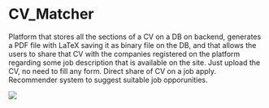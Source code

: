 # CV_Matcher

Platform that stores all the sections of a CV on a DB on backend, generates a PDF file with LaTeX saving it as binary file on the DB, and that allows the users to share that CV with the companies registered on the platform regarding some job description that is available on the site. Just upload the CV, no need to fill any form. Direct share of CV on a job apply. Recommender system to suggest suitable job opporunities.

<img src="./src/assets/images/gui.png">
